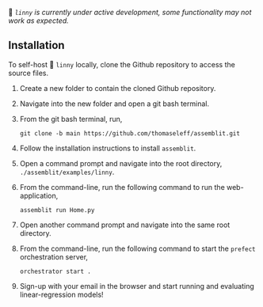 🚨 *`linny` is currently under active development, some functionality may not work as expected.*

## Installation
To self-host 🚀 `linny` locally, clone the Github repository to access the source files.

1. Create a new folder to contain the cloned Github repository.
2. Navigate into the new folder and open a git bash terminal.
3. From the git bash terminal, run,

   ```
   git clone -b main https://github.com/thomaseleff/assemblit.git
   ```

4. Follow the installation instructions to install `assemblit`.
5. Open a command prompt and navigate into the root directory, `./assemblit/examples/linny`.
6. From the command-line, run the following command to run the web-application,

   ```
   assemblit run Home.py
   ```

7. Open another command prompt and navigate into the same root directory.
8. From the command-line, run the following command to start the `prefect` orchestration server,

   ```
   orchestrator start .
   ```

8. Sign-up with your email in the browser and start running and evaluating linear-regression models!
